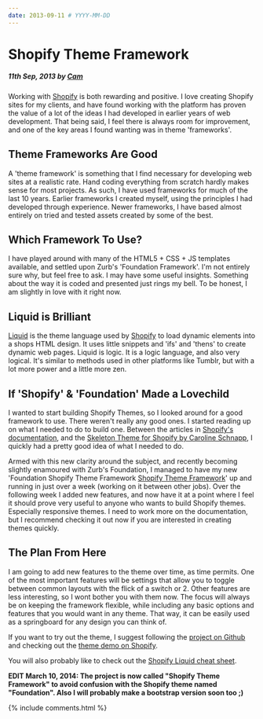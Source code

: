 ```yaml
---
date: 2013-09-11 # YYYY-MM-DD
---
```


# Shopify Theme Framework

##### 11th Sep, 2013 by [Cam][1]

Working with [Shopify][2] is both rewarding and positive. I love creating Shopify sites for my clients, and have found working with the platform has proven the value of a lot of the ideas I had developed in earlier years of web development. That being said, I feel there is always room for improvement, and one of the key areas I found wanting was in theme 'frameworks'.

## Theme Frameworks Are Good

A 'theme framework' is something that I find necessary for developing web sites at a realistic rate. Hand coding everything from scratch hardly makes sense for most projects. As such, I have used frameworks for much of the last 10 years. Earlier frameworks I created myself, using the principles I had developed through experience. Newer frameworks, I have based almost entirely on tried and tested assets created by some of the best.

## Which Framework To Use?

I have played around with many of the HTML5 + CSS + JS templates available, and settled upon Zurb's 'Foundation Framework'. I'm not entirely sure why, but feel free to ask. I may have some useful insights. Something about the way it is coded and presented just rings my bell. To be honest, I am slightly in love with it right now.

## Liquid is Brilliant

[Liquid][3] is the theme language used by [Shopify][2] to load dynamic elements into a shops HTML design. It uses little snippets and 'ifs' and 'thens' to create dynamic web pages. Liquid is logic. It is a logic language, and also very logical. It's similar to methods used in other platforms like Tumblr, but with a lot more power and a little more zen.

## If 'Shopify' & 'Foundation' Made a Lovechild

I wanted to start building Shopify Themes, so I looked around for a good framework to use. There weren't really any good ones. I started reading up on what I needed to do to build one. Between the articles in [Shopify's documentation][4], and the [Skeleton Theme for Shopify by Caroline Schnapp][5], I quickly had a pretty good idea of what I needed to do.

Armed with this new clarity around the subject, and recently becoming slightly enamoured with Zurb's Foundation, I managed to have my new 'Foundation Shopify Theme Framework [Shopify Theme Framework][6]' up and running in just over a week (working on it between other jobs). Over the following week I added new features, and now have it at a point where I feel it should prove very useful to anyone who wants to build Shopify themes. Especially responsive themes. I need to work more on the documentation, but I recommend checking it out now if you are interested in creating themes quickly.

## The Plan From Here

I am going to add new features to the theme over time, as time permits. One of the most important features will be settings that allow you to toggle between common layouts with the flick of a switch or 2. Other features are less interesting, so I wont bother you with them now. The focus will always be on keeping the framework flexible, while including any basic options and features that you would want in any theme. That way, it can be easily used as a springboard for any design you can think of.

If you want to try out the theme, I suggest following the [project on Github][7] and checking out the [theme demo on Shopify][8].

You will also probably like to check out the [Shopify Liquid cheat sheet][9].

**EDIT March 10, 2014: The project is now called "Shopify Theme Framework" to avoid confusion with the Shopify theme named "Foundation". Also I will probably make a bootstrap version soon too ;)**

[1]: https://plus.google.com/+CamGould?rel=author
[2]: https://efx.li/Shopify "Shopify"
[3]: https://liquidmarkup.org "Liquid"
[4]: https://wiki.shopify.com/Theme_from_scratch?ref=elkfox "Shopify's documentation"
[5]: https://github.com/Shopify/skeleton-theme "Skeleton Theme for Shopify by Caroline Schnapp"
[6]: https://u.cam.vc/SthemeF "Shopify Theme Framework"
[7]: https://github.com/Cam/Shopify-Theme-Framework "Shopify Theme Framework project on Github"
[8]: https://theme-framework.myshopify.com "Foundation Shopify Theme Framework demo on Shopify"
[9]: https://cheat.markdunkley.com "Shopify Liquid cheat sheet"

{% include comments.html %}
